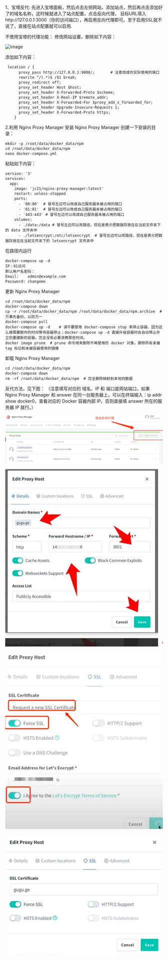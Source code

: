 1、宝塔反代:
先进入宝塔面板，然后点击左侧网站，添加站点，然后再点击添加好了的域名名称，这时候就进入了站点配置，点击反向代理，
目标URL填入http://127.0.0.1:3000（你的访问端口），再启用反向代理即可。至于启用SSL就不说了，直接在站点配置就可以启用.

不使用宝塔的代理功能：
修改网站设置，删除如下内容：

![image](https://photoself.eu.org/images/2023/01/23/55.jpg)
   
添加如下内容：
```
 location / {
      proxy_pass http://127.0.0.1:9008/;       # 注意改成你实际使用的端口
      rewrite ^/(.*)$ /$1 break;
      proxy_redirect off;
      proxy_set_header Host $host;
      proxy_set_header X-Forwarded-Proto $scheme;
      proxy_set_header X-Real-IP $remote_addr;
      proxy_set_header X-Forwarded-For $proxy_add_x_forwarded_for;
      proxy_set_header Upgrade-Insecure-Requests 1;
      proxy_set_header X-Forwarded-Proto https;
    }
```

2.利用 Nginx Proxy Manager
安装 Nginx Proxy Manager
创建一下安装的目录：
```
mkdir -p /root/data/docker_data/npm
cd /root/data/docker_data/npm
nano docker-compose.yml
```
粘贴如下内容：
```
version: '3'
services:
  app:
    image: 'jc21/nginx-proxy-manager:latest'
    restart: unless-stopped
    ports:
      - '80:80'  # 冒号左边可以改成自己服务器未被占用的端口
      - '81:81'  # 冒号左边可以改成自己服务器未被占用的端口
      - '443:443' # 冒号左边可以改成自己服务器未被占用的端口
    volumes:
      - ./data:/data # 冒号左边可以改路径，现在是表示把数据存放在在当前文件夹下的 data 文件夹中
      - ./letsencrypt:/etc/letsencrypt  # 冒号左边可以改路径，现在是表示把数据存放在在当前文件夹下的 letsencrypt 文件夹中
```
在路径内运行
```
docker-compose up -d
IP：81访问
默认用户名密码：
Email:    admin@example.com
Password: changeme
```

更新 Nginx Proxy Manager
```
cd /root/data/docker_data/npm
docker-compose down 
cp -r /root/data/docker_data/npm /root/data/docker_data/npm.archive  # 万事先备份，以防万一
docker-compose pull
docker-compose up -d    # 请不要使用 docker-compose stop 来停止容器，因为这么做需要额外的时间等待容器停止；docker-compose up -d 直接升级容器时会自动停止并立刻重建新的容器，完全没有必要浪费那些时间。
docker image prune  # prune 命令用来删除不再使用的 docker 对象。删除所有未被 tag 标记和未被容器使用的镜像
```
卸载 Nginx Proxy Manager
```
cd /root/data/docker_data/npm
docker-compose down 
rm -rf /root/data/docker_data/npm  # 完全删除映射到本地的数据
```
反代方法，见下图：
（注意填写对应的 域名、IP 和 端口是网站端口，如果 Nginx Proxy Manager 和 answer 在同一台服务器上，可以在终端输入：ip addr show docker0，查看对应的 Docker 容器内部 IP。否则直接填 answer 所在的服务器 IP 就行。）

![image](https://github.com/twtmactt/pics/blob/main/11.JPG?raw=true)

![image](https://github.com/twtmactt/pics/blob/main/22.JPG?raw=true)

![image](https://github.com/twtmactt/pics/blob/main/33.JPG?raw=true)

![image](https://github.com/twtmactt/pics/blob/main/44.JPG?raw=true)



